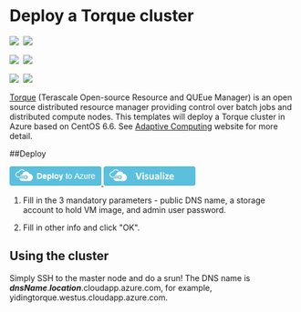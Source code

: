 # Deploy a Torque cluster

<IMG SRC="https://azbotstorage.blob.core.windows.net/badges/torque-cluster/PublicLastTestDate.svg" />&nbsp;
<IMG SRC="https://azbotstorage.blob.core.windows.net/badges/torque-cluster/PublicDeployment.svg" />&nbsp;

<IMG SRC="https://azbotstorage.blob.core.windows.net/badges/torque-cluster/FairfaxLastTestDate.svg" />&nbsp;
<IMG SRC="https://azbotstorage.blob.core.windows.net/badges/torque-cluster/FairfaxDeployment.svg" />&nbsp;

<IMG SRC="https://azbotstorage.blob.core.windows.net/badges/torque-cluster/BestPracticeResult.svg" />&nbsp;
<IMG SRC="https://azbotstorage.blob.core.windows.net/badges/torque-cluster/CredScanResult.svg" />&nbsp;

<a href="http://www.adaptivecomputing.com/products/open-source/torque/">Torque</a> (Terascale Open-source Resource and QUEue Manager) is an open source distributed resource manager providing control over batch jobs and distributed compute nodes. This templates will deploy a Torque cluster in Azure based on CentOS 6.6. See <a href="http://docs.adaptivecomputing.com/torque/5-1-0/help.htm">Adaptive Computing</a> website for more detail.

##Deploy

<a href="https://portal.azure.com/#create/Microsoft.Template/uri/https%3A%2F%2Fraw.githubusercontent.com%2FAzure%2Fazure-quickstart-templates%2Fmaster%2Ftorque-cluster%2Fazuredeploy.json" target="_blank">
   <img alt="Deploy to Azure" src="https://raw.githubusercontent.com/Azure/azure-quickstart-templates/master/1-CONTRIBUTION-GUIDE/images/deploytoazure.png"/>
</a>
<a href="http://armviz.io/#/?load=https%3A%2F%2Fraw.githubusercontent.com%2FAzure%2Fazure-quickstart-templates%2Fmaster%2Ftorque-cluster%2Fazuredeploy.json" target="_blank">
    <img src="https://raw.githubusercontent.com/Azure/azure-quickstart-templates/master/1-CONTRIBUTION-GUIDE/images/visualizebutton.png"/>
</a>

1. Fill in the 3 mandatory parameters - public DNS name, a storage account to hold VM image, and admin user password.

2. Fill in other info and click "OK".

## Using the cluster

Simply SSH to the master node and do a srun! The DNS name is _**dnsName**_._**location**_.cloudapp.azure.com, for example, yidingtorque.westus.cloudapp.azure.com.

